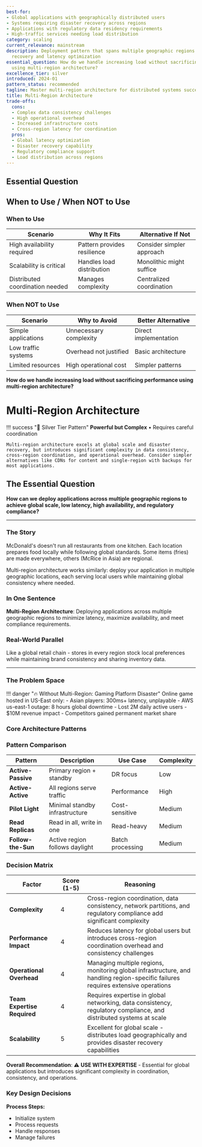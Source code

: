 ```yaml
---
best-for:
- Global applications with geographically distributed users
- Systems requiring disaster recovery across regions
- Applications with regulatory data residency requirements
- High-traffic services needing load distribution
category: scaling
current_relevance: mainstream
description: Deployment pattern that spans multiple geographic regions for disaster
  recovery and latency optimization
essential_question: How do we handle increasing load without sacrificing performance
  using multi-region architecture?
excellence_tier: silver
introduced: 2024-01
pattern_status: recommended
tagline: Master multi-region architecture for distributed systems success
title: Multi-Region Architecture
trade-offs:
  cons:
  - Complex data consistency challenges
  - High operational overhead
  - Increased infrastructure costs
  - Cross-region latency for coordination
  pros:
  - Global latency optimization
  - Disaster recovery capability
  - Regulatory compliance support
  - Load distribution across regions
---
```



## Essential Question
## When to Use / When NOT to Use

### When to Use

| Scenario | Why It Fits | Alternative If Not |
|----------|-------------|-------------------|
| High availability required | Pattern provides resilience | Consider simpler approach |
| Scalability is critical | Handles load distribution | Monolithic might suffice |
| Distributed coordination needed | Manages complexity | Centralized coordination |

### When NOT to Use

| Scenario | Why to Avoid | Better Alternative |
|----------|--------------|-------------------|
| Simple applications | Unnecessary complexity | Direct implementation |
| Low traffic systems | Overhead not justified | Basic architecture |
| Limited resources | High operational cost | Simpler patterns |
**How do we handle increasing load without sacrificing performance using multi-region architecture?**

# Multi-Region Architecture

!!! success "🥈 Silver Tier Pattern"
    **Powerful but Complex** • Requires careful coordination
    
    Multi-region architecture excels at global scale and disaster recovery, but introduces significant complexity in data consistency, cross-region coordination, and operational overhead. Consider simpler alternatives like CDNs for content and single-region with backups for most applications.

## The Essential Question

**How can we deploy applications across multiple geographic regions to achieve global scale, low latency, high availability, and regulatory compliance?**

---

### The Story

McDonald's doesn't run all restaurants from one kitchen. Each location prepares food locally while following global standards. Some items (fries) are made everywhere, others (McRice in Asia) are regional.

Multi-region architecture works similarly: deploy your application in multiple geographic locations, each serving local users while maintaining global consistency where needed.

### In One Sentence

**Multi-Region Architecture**: Deploying applications across multiple geographic regions to minimize latency, maximize availability, and meet compliance requirements.

### Real-World Parallel

Like a global retail chain - stores in every region stock local preferences while maintaining brand consistency and sharing inventory data.

---

### The Problem Space

!!! danger "🔥 Without Multi-Region: Gaming Platform Disaster"
    Online game hosted in US-East only:
    - Asian players: 300ms+ latency, unplayable
    - AWS us-east-1 outage: 8 hours global downtime
    - Lost 2M daily active users
    - $10M revenue impact
    - Competitors gained permanent market share

### Core Architecture Patterns


### Pattern Comparison

| Pattern | Description | Use Case | Complexity |
|---------|-------------|----------|------------|
| **Active-Passive** | Primary region + standby | DR focus | Low |
| **Active-Active** | All regions serve traffic | Performance | High |
| **Pilot Light** | Minimal standby infrastructure | Cost-sensitive | Medium |
| **Read Replicas** | Read in all, write in one | Read-heavy | Medium |
| **Follow-the-Sun** | Active region follows daylight | Batch processing | Medium |

### Decision Matrix

| Factor | Score (1-5) | Reasoning |
|--------|-------------|-----------|
| **Complexity** | 4 | Cross-region coordination, data consistency, network partitions, and regulatory compliance add significant complexity |
| **Performance Impact** | 4 | Reduces latency for global users but introduces cross-region coordination overhead and consistency challenges |
| **Operational Overhead** | 4 | Managing multiple regions, monitoring global infrastructure, and handling region-specific failures requires extensive operations |
| **Team Expertise Required** | 4 | Requires expertise in global networking, data consistency, regulatory compliance, and distributed systems at scale |
| **Scalability** | 5 | Excellent for global scale - distributes load geographically and provides disaster recovery capabilities |

**Overall Recommendation**: ⚠️ **USE WITH EXPERTISE** - Essential for global applications but introduces significant complexity in coordination, consistency, and operations.

### Key Design Decisions

**Process Steps:**
- Initialize system
- Process requests
- Handle responses
- Manage failures

